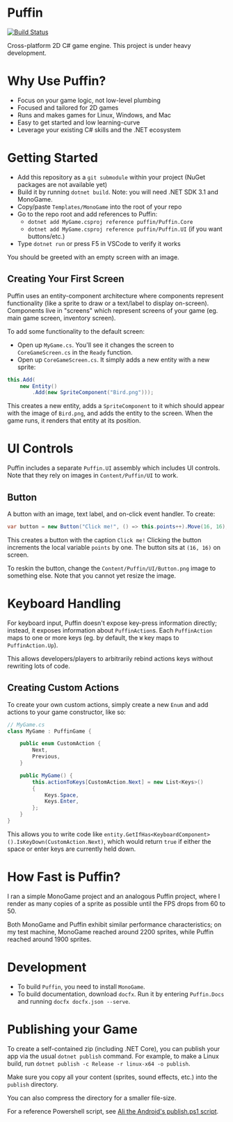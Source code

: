 # Puffin

[![Build Status](https://travis-ci.org/nightblade9/puffin.svg?branch=master)](https://travis-ci.org/nightblade9/puffin-engine)

Cross-platform 2D C# game engine. This project is under heavy development.

# Why Use Puffin?

- Focus on your game logic, not low-level plumbing
- Focused and tailored for 2D games
- Runs and makes games for Linux, Windows, and Mac
- Easy to get started and low learning-curve
- Leverage your existing C# skills and the .NET ecosystem

# Getting Started

- Add this repository as a `git submodule` within your project (NuGet packages are not available yet)
- Build it by running `dotnet build`. Note: you will need .NET SDK 3.1 and MonoGame.
- Copy/paste `Templates/MonoGame` into the root of your repo
- Go to the repo root and add references to Puffin:
    - `dotnet add MyGame.csproj reference puffin/Puffin.Core`
    - `dotnet add MyGame.csproj reference puffin/Puffin.UI` (if you want buttons/etc.)
- Type `dotnet run` or press F5 in VSCode to verify it works

You should be greeted with an empty screen with an image.

## Creating Your First Screen

Puffin uses an entity-component architecture where components represent functionality (like a sprite to draw or a text/label to display on-screen). Components live in "screens" which represent screens of your game (eg. main game screen, inventory screen).

To add some functionality to the default screen:

- Open up `MyGame.cs`. You'll see it changes the screen to `CoreGameScreen.cs` in the `Ready` function.
- Open up `CoreGameScreen.cs`. It simply adds a new entity with a new sprite:

```csharp
this.Add(
    new Entity()
        .Add(new SpriteComponent("Bird.png")));
```

This creates a new entity, adds a `SpriteComponent` to it which should appear with the image of `Bird.png`, and adds the entity to the screen. When the game runs, it renders that entity at its position.

# UI Controls

Puffin includes a separate `Puffin.UI` assembly which includes UI controls. Note that they rely on images in `Content/Puffin/UI` to work.

## Button

A button with an image, text label, and on-click event handler. To create:

```csharp
var button = new Button("Click me!", () => this.points++).Move(16, 16);
```

This creates a button with the caption `Click me!` Clicking the button increments the local variable `points` by one. The button sits at `(16, 16)` on screen.

To reskin the button, change the `Content/Puffin/UI/Button.png` image to something else. Note that you cannot yet resize the image.

# Keyboard Handling

For keyboard input, Puffin doesn't expose key-press information directly; instead, it exposes information about `PuffinAction`s. Each `PuffinAction` maps to one or more keys (eg. by default, the `W` key maps to `PuffinAction.Up`).

This allows developers/players to arbitrarily rebind actions keys without rewriting lots of code.

## Creating Custom Actions

To create your own custom actions, simply create a new `Enum` and add actions to your game constructor, like so:

```csharp
// MyGame.cs
class MyGame : PuffinGame {

    public enum CustomAction {
        Next,
        Previous,
    }

    public MyGame() {
        this.actionToKeys[CustomAction.Next] = new List<Keys>()
        {
            Keys.Space,
            Keys.Enter,
        };
    }
}
```

This allows you to write code like `entity.GetIfHas<KeyboardComponent>().IsKeyDown(CustomAction.Next)`, which would return `true` if either the space or enter keys are currently held down.

# How Fast is Puffin?

I ran a simple MonoGame project and an analogous Puffin project, where I render as many copies of a sprite as possible until the FPS drops from 60 to 50.

Both MonoGame and Puffin exhibit similar performance characteristics; on my test machine, MonoGame reached around 2200 sprites, while Puffin reached around 1900 sprites.

# Development

- To build `Puffin`, you need to install `MonoGame`.
- To build documentation, download `docfx`. Run it by entering `Puffin.Docs` and running `docfx docfx.json --serve`.

# Publishing your Game

To create a self-contained zip (including .NET Core), you can publish your app via the usual `dotnet publish` command. For example, to make a Linux build, run `dotnet publish -c Release -r linux-x64 -o publish`.

Make sure you copy all your content (sprites, sound effects, etc.) into the `publish` directory.

You can also compress the directory for a smaller file-size.

For a reference Powershell script, see [Ali the Android's publish.ps1 script](https://github.com/deengames/ali-the-android/blob/master/publish.ps1).
